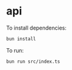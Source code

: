 # api

To install dependencies:

```bash
bun install
```

To run:

```bash
bun run src/index.ts
```
